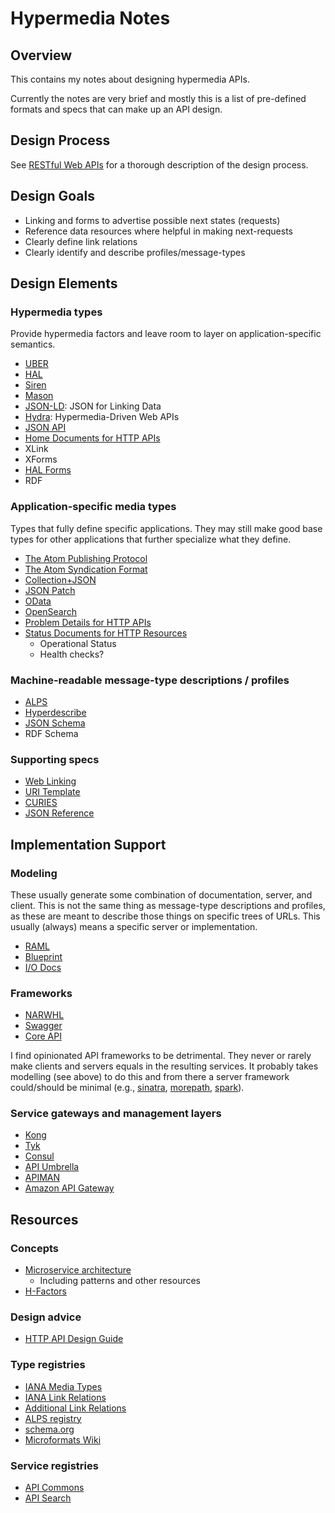 # Hypermedia Notes

## Overview

This contains my notes about designing hypermedia APIs.

Currently the notes are very brief and mostly this is a list of pre-defined formats and specs that
can make up an API design.

## Design Process

See [RESTful Web APIs](http://restfulwebapis.com) for a thorough description of the design process.

## Design Goals

* Linking and forms to advertise possible next states (requests)
* Reference data resources where helpful in making next-requests
* Clearly define link relations
* Clearly identify and describe profiles/message-types

## Design Elements

### Hypermedia types

Provide hypermedia factors and leave room to layer on application-specific semantics.

* [UBER](http://rawgit.com/uber-hypermedia/specification/master/uber-hypermedia.html)
* [HAL](https://tools.ietf.org/html/draft-kelly-json-hal-07)
* [Siren](https://github.com/kevinswiber/siren)
* [Mason](https://github.com/JornWildt/Mason)
* [JSON-LD](http://json-ld.org): JSON for Linking Data
* [Hydra](http://www.markus-lanthaler.com/hydra): Hypermedia-Driven Web APIs
* [JSON API](http://jsonapi.org)
* [Home Documents for HTTP APIs](http://tools.ietf.org/html/draft-nottingham-json-home-03)
* XLink
* XForms
* [HAL Forms](http://mamund.site44.com/misc/hal-forms/)
* RDF

### Application-specific media types

Types that fully define specific applications. They may still make good base types for other
applications that further specialize what they define.

* [The Atom Publishing Protocol](https://tools.ietf.org/html/rfc5023)
* [The Atom Syndication Format](https://tools.ietf.org/html/rfc4287)
* [Collection+JSON](http://amundsen.com/media-types/collection)
* [JSON Patch](http://tools.ietf.org/html/rfc6902)
* [OData](http://www.odata.org)
* [OpenSearch](http://www.opensearch.org)
* [Problem Details for HTTP APIs](https://tools.ietf.org/html/draft-ietf-appsawg-http-problem-00)
* [Status Documents for HTTP Resources](https://github.com/tavis-software/Tavis.Status)
  * Operational Status
  * Health checks?

### Machine-readable message-type descriptions / profiles

* [ALPS](http://alps.io/spec/index.html)
* [Hyperdescribe](https://github.com/smizell/hyperdescribe)
* [JSON Schema](http://json-schema.org)
* RDF Schema

### Supporting specs

* [Web Linking](https://tools.ietf.org/html/rfc5988)
* [URI Template](https://tools.ietf.org/html/rfc6570)
* [CURIES](http://www.w3.org/TR/curie)
* [JSON Reference](http://tools.ietf.org/html/draft-pbryan-zyp-json-ref-03)

## Implementation Support

### Modeling

These usually generate some combination of documentation, server, and client. This is not the same
thing as message-type descriptions and profiles, as these are meant to describe those things on
specific trees of URLs. This usually (always) means a specific server or implementation.

* [RAML](http://raml.org)
* [Blueprint](https://apiary.io/blueprint)
* [I/O Docs](https://github.com/mashery/iodocs)

### Frameworks

* [NARWHL](http://www.narwhl.com)
* [Swagger](http://swagger.io)
* [Core API](http://www.coreapi.org)

I find opinionated API frameworks to be detrimental. They never or rarely make clients and servers
equals in the resulting services. It probably takes modelling (see above) to do this and from there
a server framework could/should be minimal (e.g., [sinatra](http://www.sinatrarb.com),
[morepath](http://morepath.readthedocs.org), [spark](http://sparkjava.com)).

### Service gateways and management layers

* [Kong](https://getkong.org)
* [Tyk](https://tyk.io)
* [Consul](https://consul.io)
* [API Umbrella](http://apiumbrella.io)
* [APIMAN](http://www.apiman.io/latest/)
* [Amazon API Gateway](https://aws.amazon.com/api-gateway/)

## Resources

### Concepts

* [Microservice architecture](http://microservices.io)
  * Including patterns and other resources
* [H-Factors](http://amundsen.com/hypermedia/hfactor)

### Design advice

* [HTTP API Design Guide](https://github.com/interagent/http-api-design/blob/master/README.md)

### Type registries

* [IANA Media Types](http://www.iana.org/assignments/media-types/media-types.xhtml)
* [IANA Link Relations](http://www.iana.org/assignments/link-relations/link-relations.xhtml)
* [Additional Link Relations](https://tools.ietf.org/html/rfc6903)
* [ALPS registry](http://alps.io)
* [schema.org](http://schema.org)
* [Microformats Wiki](http://microformats.org/wiki/Main_Page)

### Service registries

* [API Commons](http://apicommons.org)
* [API Search](http://apis.io)
